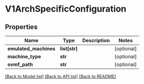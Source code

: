 # V1ArchSpecificConfiguration

## Properties
Name | Type | Description | Notes
------------ | ------------- | ------------- | -------------
**emulated_machines** | **list[str]** |  | [optional] 
**machine_type** | **str** |  | [optional] 
**ovmf_path** | **str** |  | [optional] 

[[Back to Model list]](../README.md#documentation-for-models) [[Back to API list]](../README.md#documentation-for-api-endpoints) [[Back to README]](../README.md)


